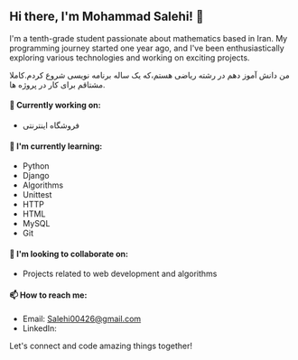 ## Hi there, I'm Mohammad Salehi! 👋

I'm a tenth-grade student passionate about mathematics based in Iran. My programming journey started one year ago, and I've been enthusiastically exploring various technologies and working on exciting projects.

من دانش آموز دهم در رشته ریاضی هستم،که یک ساله برنامه نویسی شروع کردم.کاملا مشتاقم برای کار در پروژه ها.

#### 💼 Currently working on:
- فروشگاه اینترنتی

#### 🌱 I'm currently learning:
- Python
- Django
- Algorithms
- Unittest
- HTTP
- HTML
- MySQL
- Git


#### 🕺 I'm looking to collaborate on:
- Projects related to web development and algorithms

#### 📫 How to reach me:
- Email: Salehi00426@gmail.com
- LinkedIn:

Let's connect and code amazing things together!

<!---
MohammadSaleehi/MohammadSaleehi is a ✨ special ✨ repository because its `README.md` (this file) appears on your GitHub profile.
You can click the Preview link to take a look at your changes.
--->
